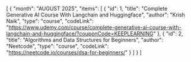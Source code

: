 [
{
    "month": "AUGUST 2025",
    "items": [
      {
        "id": 1,
        "title": "Complete Generative AI Course With Langchain and Huggingface",
        "author": "Krish Naik",
        "type": "course",
        "codeLink": "https://www.udemy.com/course/complete-generative-ai-course-with-langchain-and-huggingface/?couponCode=KEEPLEARNING"
      },
      {
        "id": 2,
        "title": "Algorithms and Data Structures for Beginners",
        "author": "Neetcode",
        "type": "course",
        "codeLink": "https://neetcode.io/courses/dsa-for-beginners/"
      }
    ]
  }
]
